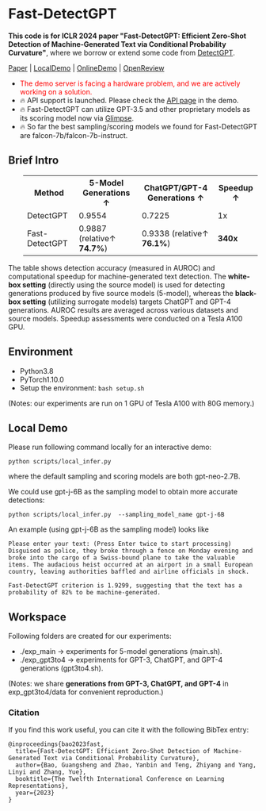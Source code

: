 # Fast-DetectGPT
**This code is for ICLR 2024 paper "Fast-DetectGPT: Efficient Zero-Shot Detection of Machine-Generated Text via Conditional Probability Curvature"**, where we borrow or extend some code from [DetectGPT](https://github.com/eric-mitchell/detect-gpt).

[Paper](https://arxiv.org/abs/2310.05130) 
| [LocalDemo](#local-demo)
| [OnlineDemo](https://aidetect.lab.westlake.edu.cn/)
| [OpenReview](https://openreview.net/forum?id=Bpcgcr8E8Z)

* <span style="color: red;">The demo server is facing a hardware problem, and we are actively working on a solution.</span>
* :fire: API support is launched. Please check the [API page](https://aidetect.lab.westlake.edu.cn/#/apidoc) in the demo.
* :fire: Fast-DetectGPT can utilize GPT-3.5 and other proprietary models as its scoring model now via [Glimpse](https://github.com/baoguangsheng/glimpse).
* :fire: So far the best sampling/scoring models we found for Fast-DetectGPT are falcon-7b/falcon-7b-instruct.

## Brief Intro
<table class="tg"  style="padding-left: 30px;">
  <tr>
    <th class="tg-0pky">Method</th>
    <th class="tg-0pky">5-Model Generations ↑</th>
    <th class="tg-0pky">ChatGPT/GPT-4 Generations ↑</th>
    <th class="tg-0pky">Speedup ↑</th>
  </tr>
  <tr>
    <td class="tg-0pky">DetectGPT</td>
    <td class="tg-0pky">0.9554</td>
    <td class="tg-0pky">0.7225</td>
    <td class="tg-0pky">1x</td>
  </tr>
  <tr>
    <td class="tg-0pky">Fast-DetectGPT</td>
    <td class="tg-0pky">0.9887 (relative↑ <b>74.7%</b>)</td>
    <td class="tg-0pky">0.9338 (relative↑ <b>76.1%</b>)</td>
    <td class="tg-0pky"><b>340x</b></td>
  </tr>
</table>
The table shows detection accuracy (measured in AUROC) and computational speedup for machine-generated text detection. The <b>white-box setting</b> (directly using the source model) is used for detecting generations produced by five source models (5-model), whereas the <b>black-box
setting</b> (utilizing surrogate models) targets ChatGPT and GPT-4 generations. AUROC results are averaged across various datasets and source models. Speedup assessments were conducted on a Tesla A100 GPU.


## Environment
* Python3.8
* PyTorch1.10.0
* Setup the environment:
  ```bash setup.sh```
  
(Notes: our experiments are run on 1 GPU of Tesla A100 with 80G memory.)

## Local Demo
Please run following command locally for an interactive demo:
```
python scripts/local_infer.py
```
where the default sampling and scoring models are both gpt-neo-2.7B.

We could use gpt-j-6B as the sampling model to obtain more accurate detections:
```
python scripts/local_infer.py  --sampling_model_name gpt-j-6B
```


An example (using gpt-j-6B as the sampling model) looks like
```
Please enter your text: (Press Enter twice to start processing)
Disguised as police, they broke through a fence on Monday evening and broke into the cargo of a Swiss-bound plane to take the valuable items. The audacious heist occurred at an airport in a small European country, leaving authorities baffled and airline officials in shock.

Fast-DetectGPT criterion is 1.9299, suggesting that the text has a probability of 82% to be machine-generated.
```

## Workspace
Following folders are created for our experiments:
* ./exp_main -> experiments for 5-model generations (main.sh).
* ./exp_gpt3to4 -> experiments for GPT-3, ChatGPT, and GPT-4 generations (gpt3to4.sh).

(Notes: we share <b>generations from GPT-3, ChatGPT, and GPT-4</b> in exp_gpt3to4/data for convenient reproduction.)

### Citation
If you find this work useful, you can cite it with the following BibTex entry:

    @inproceedings{bao2023fast,
      title={Fast-DetectGPT: Efficient Zero-Shot Detection of Machine-Generated Text via Conditional Probability Curvature},
      author={Bao, Guangsheng and Zhao, Yanbin and Teng, Zhiyang and Yang, Linyi and Zhang, Yue},
      booktitle={The Twelfth International Conference on Learning Representations},
      year={2023}
    }

